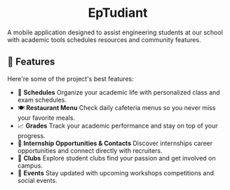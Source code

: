 <h1 align="center" id="title">EpTudiant</h1>

<p id="description">A mobile application designed to assist engineering students at our school with academic tools schedules resources and community features.</p>

  
  
<h2>🧐 Features</h2>

Here're some of the project's best features:

*   📅 **Schedules**
Organize your academic life with personalized class and exam schedules.
*   🍽️ **Restaurant Menu** 
Check daily cafeteria menus so you never miss your favorite meals.
*   📈 **Grades** 
Track your academic performance and stay on top of your progress.
*   💼 **Internship Opportunities & Contacts** 
Discover internships career opportunities and connect directly with recruiters.
*   🎯 **Clubs** 
Explore student clubs find your passion and get involved on campus.
*   🎉 **Events** 
Stay updated with upcoming workshops competitions and social events.
